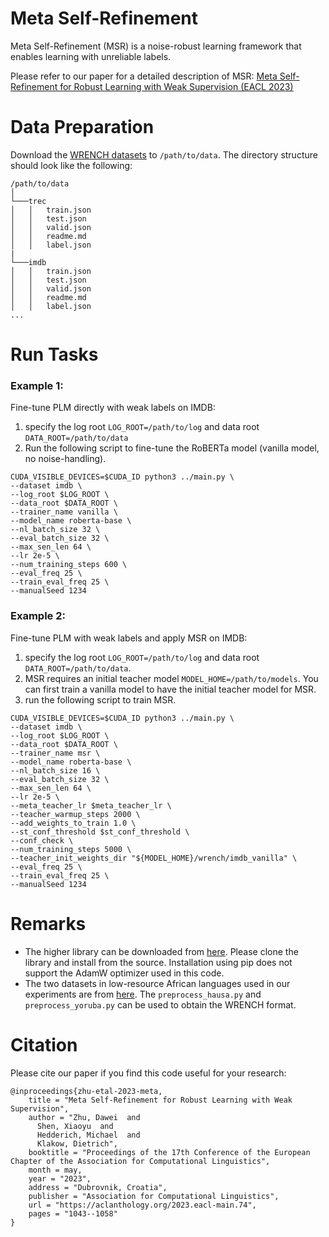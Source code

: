 # Meta Self-Refinement
Meta Self-Refinement (MSR) is a noise-robust learning framework that enables learning with unreliable labels.

Please refer to our paper for a detailed description of MSR:
[Meta Self-Refinement for Robust Learning with Weak Supervision (EACL 2023)](https://arxiv.org/abs/2205.07290)



# Data Preparation
Download the [WRENCH datasets](https://github.com/JieyuZ2/wrench) to `/path/to/data`. 
The  directory structure should look like the following:
```
/path/to/data
│
└───trec
│   │   train.json
│   │   test.json
│   │   valid.json
│   │   readme.md
│   │   label.json
|
└───imdb
│   │   train.json
│   │   test.json
│   │   valid.json
│   │   readme.md
│   │   label.json
...
```


# Run Tasks
### Example 1:
Fine-tune PLM directly with weak labels on IMDB:
1. specify the log root `LOG_ROOT=/path/to/log` and  data root `DATA_ROOT=/path/to/data`
2. Run the following script to fine-tune the RoBERTa model (vanilla model, no noise-handling).
```
CUDA_VISIBLE_DEVICES=$CUDA_ID python3 ../main.py \
--dataset imdb \
--log_root $LOG_ROOT \
--data_root $DATA_ROOT \
--trainer_name vanilla \
--model_name roberta-base \
--nl_batch_size 32 \
--eval_batch_size 32 \
--max_sen_len 64 \
--lr 2e-5 \
--num_training_steps 600 \
--eval_freq 25 \
--train_eval_freq 25 \
--manualSeed 1234
```

### Example 2:
Fine-tune PLM with weak labels and apply MSR on IMDB:
1. specify the log root `LOG_ROOT=/path/to/log` and  data root `DATA_ROOT=/path/to/data`.
2. MSR requires an initial teacher model `MODEL_HOME=/path/to/models`. You can first train a vanilla model to have the initial teacher model for MSR.
3. run the following script to train MSR.

```
CUDA_VISIBLE_DEVICES=$CUDA_ID python3 ../main.py \
--dataset imdb \
--log_root $LOG_ROOT \
--data_root $DATA_ROOT \
--trainer_name msr \
--model_name roberta-base \
--nl_batch_size 16 \
--eval_batch_size 32 \
--max_sen_len 64 \
--lr 2e-5 \
--meta_teacher_lr $meta_teacher_lr \
--teacher_warmup_steps 2000 \
--add_weights_to_train 1.0 \
--st_conf_threshold $st_conf_threshold \
--conf_check \
--num_training_steps 5000 \
--teacher_init_weights_dir "${MODEL_HOME}/wrench/imdb_vanilla" \
--eval_freq 25 \
--train_eval_freq 25 \
--manualSeed 1234
```

# Remarks
- The higher library can be downloaded from [here](https://github.com/facebookresearch/higher). Please clone the library and install from the source. Installation using pip does not support the AdamW optimizer used in this code.
- The two datasets in low-resource African languages used in our experiments are from [here](https://github.com/uds-lsv/transfer-distant-transformer-african). The `preprocess_hausa.py` and `preprocess_yoruba.py` can be used to obtain the WRENCH format.



# Citation

Please cite our paper if you find this code useful for your research:
```
@inproceedings{zhu-etal-2023-meta,
    title = "Meta Self-Refinement for Robust Learning with Weak Supervision",
    author = "Zhu, Dawei  and
      Shen, Xiaoyu  and
      Hedderich, Michael  and
      Klakow, Dietrich",
    booktitle = "Proceedings of the 17th Conference of the European Chapter of the Association for Computational Linguistics",
    month = may,
    year = "2023",
    address = "Dubrovnik, Croatia",
    publisher = "Association for Computational Linguistics",
    url = "https://aclanthology.org/2023.eacl-main.74",
    pages = "1043--1058"
}

```